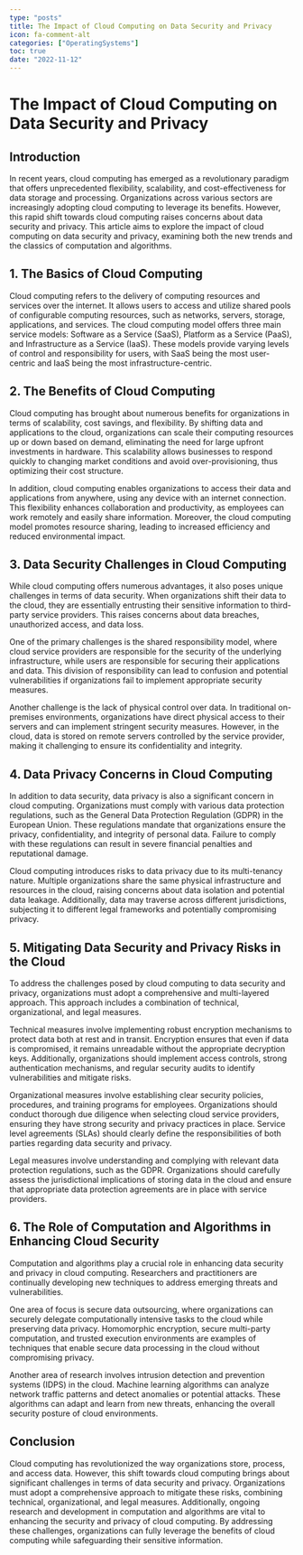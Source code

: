```yaml
---
type: "posts"
title: The Impact of Cloud Computing on Data Security and Privacy
icon: fa-comment-alt
categories: ["OperatingSystems"]
toc: true
date: "2022-11-12"
---
```




# The Impact of Cloud Computing on Data Security and Privacy

## Introduction

In recent years, cloud computing has emerged as a revolutionary paradigm that offers unprecedented flexibility, scalability, and cost-effectiveness for data storage and processing. Organizations across various sectors are increasingly adopting cloud computing to leverage its benefits. However, this rapid shift towards cloud computing raises concerns about data security and privacy. This article aims to explore the impact of cloud computing on data security and privacy, examining both the new trends and the classics of computation and algorithms.

## 1. The Basics of Cloud Computing

Cloud computing refers to the delivery of computing resources and services over the internet. It allows users to access and utilize shared pools of configurable computing resources, such as networks, servers, storage, applications, and services. The cloud computing model offers three main service models: Software as a Service (SaaS), Platform as a Service (PaaS), and Infrastructure as a Service (IaaS). These models provide varying levels of control and responsibility for users, with SaaS being the most user-centric and IaaS being the most infrastructure-centric.

## 2. The Benefits of Cloud Computing

Cloud computing has brought about numerous benefits for organizations in terms of scalability, cost savings, and flexibility. By shifting data and applications to the cloud, organizations can scale their computing resources up or down based on demand, eliminating the need for large upfront investments in hardware. This scalability allows businesses to respond quickly to changing market conditions and avoid over-provisioning, thus optimizing their cost structure.

In addition, cloud computing enables organizations to access their data and applications from anywhere, using any device with an internet connection. This flexibility enhances collaboration and productivity, as employees can work remotely and easily share information. Moreover, the cloud computing model promotes resource sharing, leading to increased efficiency and reduced environmental impact.

## 3. Data Security Challenges in Cloud Computing

While cloud computing offers numerous advantages, it also poses unique challenges in terms of data security. When organizations shift their data to the cloud, they are essentially entrusting their sensitive information to third-party service providers. This raises concerns about data breaches, unauthorized access, and data loss.

One of the primary challenges is the shared responsibility model, where cloud service providers are responsible for the security of the underlying infrastructure, while users are responsible for securing their applications and data. This division of responsibility can lead to confusion and potential vulnerabilities if organizations fail to implement appropriate security measures.

Another challenge is the lack of physical control over data. In traditional on-premises environments, organizations have direct physical access to their servers and can implement stringent security measures. However, in the cloud, data is stored on remote servers controlled by the service provider, making it challenging to ensure its confidentiality and integrity.

## 4. Data Privacy Concerns in Cloud Computing

In addition to data security, data privacy is also a significant concern in cloud computing. Organizations must comply with various data protection regulations, such as the General Data Protection Regulation (GDPR) in the European Union. These regulations mandate that organizations ensure the privacy, confidentiality, and integrity of personal data. Failure to comply with these regulations can result in severe financial penalties and reputational damage.

Cloud computing introduces risks to data privacy due to its multi-tenancy nature. Multiple organizations share the same physical infrastructure and resources in the cloud, raising concerns about data isolation and potential data leakage. Additionally, data may traverse across different jurisdictions, subjecting it to different legal frameworks and potentially compromising privacy.

## 5. Mitigating Data Security and Privacy Risks in the Cloud

To address the challenges posed by cloud computing to data security and privacy, organizations must adopt a comprehensive and multi-layered approach. This approach includes a combination of technical, organizational, and legal measures.

Technical measures involve implementing robust encryption mechanisms to protect data both at rest and in transit. Encryption ensures that even if data is compromised, it remains unreadable without the appropriate decryption keys. Additionally, organizations should implement access controls, strong authentication mechanisms, and regular security audits to identify vulnerabilities and mitigate risks.

Organizational measures involve establishing clear security policies, procedures, and training programs for employees. Organizations should conduct thorough due diligence when selecting cloud service providers, ensuring they have strong security and privacy practices in place. Service level agreements (SLAs) should clearly define the responsibilities of both parties regarding data security and privacy.

Legal measures involve understanding and complying with relevant data protection regulations, such as the GDPR. Organizations should carefully assess the jurisdictional implications of storing data in the cloud and ensure that appropriate data protection agreements are in place with service providers.

## 6. The Role of Computation and Algorithms in Enhancing Cloud Security

Computation and algorithms play a crucial role in enhancing data security and privacy in cloud computing. Researchers and practitioners are continually developing new techniques to address emerging threats and vulnerabilities.

One area of focus is secure data outsourcing, where organizations can securely delegate computationally intensive tasks to the cloud while preserving data privacy. Homomorphic encryption, secure multi-party computation, and trusted execution environments are examples of techniques that enable secure data processing in the cloud without compromising privacy.

Another area of research involves intrusion detection and prevention systems (IDPS) in the cloud. Machine learning algorithms can analyze network traffic patterns and detect anomalies or potential attacks. These algorithms can adapt and learn from new threats, enhancing the overall security posture of cloud environments.

## Conclusion

Cloud computing has revolutionized the way organizations store, process, and access data. However, this shift towards cloud computing brings about significant challenges in terms of data security and privacy. Organizations must adopt a comprehensive approach to mitigate these risks, combining technical, organizational, and legal measures. Additionally, ongoing research and development in computation and algorithms are vital to enhancing the security and privacy of cloud computing. By addressing these challenges, organizations can fully leverage the benefits of cloud computing while safeguarding their sensitive information.